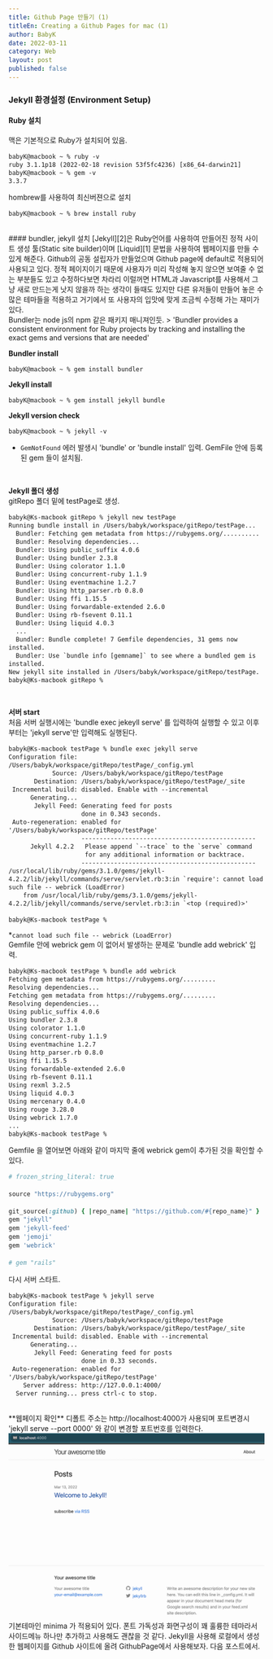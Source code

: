 ```yaml
---
title: Github Page 만들기 (1)
titleEn: Creating a Github Pages for mac (1)
author: BabyK
date: 2022-03-11
category: Web
layout: post
published: false
---
```


### Jekyll 환경설정 (Environment Setup)
#### Ruby 설치  
맥은 기본적으로 Ruby가 설치되어 있음.

```terminal
babyK@macbook ~ % ruby -v
ruby 3.1.1p18 (2022-02-18 revision 53f5fc4236) [x86_64-darwin21]
babyK@macbook ~ % gem -v
3.3.7
```  

hombrew를 사용하여 최신버젼으로 설치
```terminal
babyK@macbook ~ % brew install ruby
```
<br>
#### bundler, jekyll 설치
[Jekyll][2]은 Ruby언어를 사용하여 만들어진 정적 사이트 생성 툴(Static site builder)이며 [Liquid][1] 문법을 사용하여 웹페이지를 만들 수 있게 해준다.  
Github의 공동 설립자가 만들었으며 Github page에 default로 적용되어 사용되고 있다.    
정적 페이지이기 때문에 사용자가 미리 작성해 놓지 않으면 보여줄 수 없는 부분들도 있고 수정하다보면 차라리 이럴꺼면 HTML과 Javascript를 사용해서 그냥 새로 만드는게 낫지 않을까 하는 생각이 들때도 있지만  
다른 유저들이 만들어 놓은 수많은 테마들을 적용하고 거기에서 또 사용자의 입맛에 맞게 조금씩 수정해 가는 재미가 있다.  

<br>
Bundler는 node js의 npm 같은 패키지 매니져인듯.
> 'Bundler provides a consistent environment for Ruby projects by tracking and installing the exact gems and versions that are needed'  
<br>

**Bundler install**
```terminal
babyK@macbook ~ % gem install bundler
```

**Jekyll install**
```terminal
babyK@macbook ~ % gem install jekyll bundle
```

**Jekyll version check**
```terminal
babyK@macbook ~ % jekyll -v
```
* `GemNotFound` 에러 발생시 'bundle' or 'bundle install' 입력. GemFile 안에 등록된 gem 들이 설치됨.

<br>

**Jekyll 폴더 생성**  
gitRepo 폴더 밑에 testPage로 생성.
```terminal
babyk@Ks-macbook gitRepo % jekyll new testPage
Running bundle install in /Users/babyk/workspace/gitRepo/testPage...
  Bundler: Fetching gem metadata from https://rubygems.org/..........
  Bundler: Resolving dependencies...
  Bundler: Using public_suffix 4.0.6
  Bundler: Using bundler 2.3.8
  Bundler: Using colorator 1.1.0
  Bundler: Using concurrent-ruby 1.1.9
  Bundler: Using eventmachine 1.2.7
  Bundler: Using http_parser.rb 0.8.0
  Bundler: Using ffi 1.15.5
  Bundler: Using forwardable-extended 2.6.0
  Bundler: Using rb-fsevent 0.11.1
  Bundler: Using liquid 4.0.3
  ...
  Bundler: Bundle complete! 7 Gemfile dependencies, 31 gems now installed.
  Bundler: Use `bundle info [gemname]` to see where a bundled gem is installed.
New jekyll site installed in /Users/babyk/workspace/gitRepo/testPage.
babyk@Ks-macbook gitRepo %
```

<br>

**서버 start**  
처음 서버 실행시에는 'bundle exec jekeyll serve' 를 입력하여 실행할 수 있고 이후부터는 'jekyll serve'만 입력해도 실행된다.
```terminal
babyk@Ks-macbook testPage % bundle exec jekyll serve
Configuration file: /Users/babyk/workspace/gitRepo/testPage/_config.yml
            Source: /Users/babyk/workspace/gitRepo/testPage
       Destination: /Users/babyk/workspace/gitRepo/testPage/_site
 Incremental build: disabled. Enable with --incremental
      Generating...
       Jekyll Feed: Generating feed for posts
                    done in 0.343 seconds.
 Auto-regeneration: enabled for '/Users/babyk/workspace/gitRepo/testPage'
                    ------------------------------------------------
      Jekyll 4.2.2   Please append `--trace` to the `serve` command
                     for any additional information or backtrace.
                    ------------------------------------------------
/usr/local/lib/ruby/gems/3.1.0/gems/jekyll-4.2.2/lib/jekyll/commands/serve/servlet.rb:3:in `require': cannot load such file -- webrick (LoadError)
	from /usr/local/lib/ruby/gems/3.1.0/gems/jekyll-4.2.2/lib/jekyll/commands/serve/servlet.rb:3:in `<top (required)>'

babyk@Ks-macbook testPage %
```
*`cannot load such file -- webrick (LoadError)`  
Gemfile 안에 webrick gem 이 없어서 발생하는 문제로 'bundle add webrick' 입력.

```terminal
babyk@Ks-macbook testPage % bundle add webrick
Fetching gem metadata from https://rubygems.org/.........
Resolving dependencies...
Fetching gem metadata from https://rubygems.org/.........
Resolving dependencies...
Using public_suffix 4.0.6
Using bundler 2.3.8
Using colorator 1.1.0
Using concurrent-ruby 1.1.9
Using eventmachine 1.2.7
Using http_parser.rb 0.8.0
Using ffi 1.15.5
Using forwardable-extended 2.6.0
Using rb-fsevent 0.11.1
Using rexml 3.2.5
Using liquid 4.0.3
Using mercenary 0.4.0
Using rouge 3.28.0
Using webrick 1.7.0
...
babyk@Ks-macbook testPage %
```
  
Gemfile 을 열어보면 아래와 같이 마지막 줄에 webrick gem이 추가된 것을 확인할 수 있다.

```ruby
# frozen_string_literal: true

source "https://rubygems.org"

git_source(:github) { |repo_name| "https://github.com/#{repo_name}" }
gem "jekyll"
gem 'jekyll-feed'
gem 'jemoji'
gem 'webrick'

# gem "rails"
```

다시 서버 스타트.
```terminal
babyk@Ks-macbook testPage % jekyll serve
Configuration file: /Users/babyk/workspace/gitRepo/testPage/_config.yml
            Source: /Users/babyk/workspace/gitRepo/testPage
       Destination: /Users/babyk/workspace/gitRepo/testPage/_site
 Incremental build: disabled. Enable with --incremental
      Generating...
       Jekyll Feed: Generating feed for posts
                    done in 0.33 seconds.
 Auto-regeneration: enabled for '/Users/babyk/workspace/gitRepo/testPage'
    Server address: http://127.0.0.1:4000/
  Server running... press ctrl-c to stop.
```

<br>
**웹페이지 확인**  
디폴트 주소는 http://localhost:4000가 사용되며 포트변경시 'jekyll serve --port 0000' 와 같이 변경할 포트번호를 입력한다.

<img src="/img/minimaPic.png" >

<br>
기본테마인 minima 가 적용되어 있다.  
폰트 가독성과 화면구성이 꽤 훌륭한 테마라서 사이드메뉴 하나만 추가하고 사용해도 괜찮을 것 같다.  
Jekyll을 사용해 로컬에서 생성한 웹페이지를 Github 사이트에 올려 GithubPage에서 사용해보자.  
다음 포스트에서.

[1]: https://shopify.github.io/liquid/
[2]: https://jekyllrb.com/

